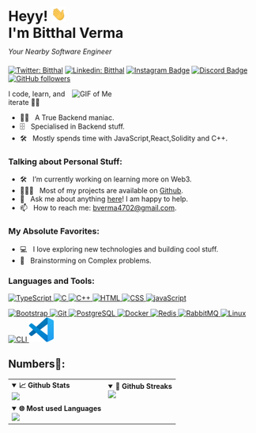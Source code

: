 <!-- Heyy 👋 fellow Copy-Paster! The Star 🌟 button is right there in the top right ↗️. Thanks!!! -->

<h1>
    Heyy!
    <img src="https://raw.githubusercontent.com/ABSphreak/ABSphreak/master/gifs/Hi.gif" width="30px"> <br>
    I'm Bitthal Verma
</h2>
<p>
    <em style="position: relative; bottom: 7px;"> Your Nearby Software Engineer </em>
</p>


[![Twitter: Bitthal](https://img.shields.io/badge/Bitthal_Verma-Twitter-blue?style=flat-square&logo=twitter)](https://twitter.com/verma_bitthal)
[![Linkedin: Bitthal](https://img.shields.io/badge/Bitthal_Verma-LinkedIn-blue?style=flat-square&logo=linkedin)](https://www.linkedin.com/in/bitthal-verma-17383520a/)
[![Instagram Badge](https://img.shields.io/badge/bitthal_47-Instagram-e4405f?style=flat-square&logo=Instagram&logoColor=white)](https://www.instagram.com/bitthal_47/)
[![Discord Badge](https://img.shields.io/badge/Conquestor0352-Discord-7289d9?style=flat-square&logo=discord&logoColor=white)](https://discordapp.com/users/796335290771963905)
<a href="https://github.com/bcoder4702"> ![GitHub followers](https://img.shields.io/github/followers/bcoder4702?label=Follow&style=social)</a>


<!-- ## Nice To See You!&nbsp;![](https://visitor-badge.glitch.me/badge?page_id=OjusWiZard.OjusWiZard&style=flat-square&color=0088cc) +1 -->

<img align="right" alt="GIF of Me" width="375" src="https://github.com/bcoder4702/GIF/blob/main/bitthal_img.gif" />

I code, learn, and iterate 👨‍💻
- 👨‍💻 &nbsp; A True Backend maniac.
- 🗄️ &nbsp; Specialised in Backend stuff.
- 🛠 &nbsp; Mostly spends time with JavaScript,React,Solidity and C++.

### Talking about Personal Stuff:

- 🛠 &nbsp; I’m currently working on learning more on Web3.
- 👨🏻‍💻 &nbsp; Most of my projects are available on [Github](https://github.com/bcoder4702?tab=repositories).
- 💬 &nbsp; Ask me about anything [here](https://www.linkedin.com/in/bitthal-verma-17383520a/)! I am happy to help.
- 📫 &nbsp; How to reach me: bverma4702@gmail.com.

### My Absolute Favorites:

- 💻 &nbsp; I love exploring new technologies and building cool stuff.
- 🧠 &nbsp; Brainstorming on Complex problems.

### Languages and Tools:

<p>
    <a href="https://www.typescriptlang.org/">
        <img height="50" src="https://upload.wikimedia.org/wikipedia/commons/4/4c/Typescript_logo_2020.svg" alt="TypeScript">
    </a>
    <a href="https://en.wikipedia.org/wiki/C_(programming_language)">
        <img height="50" src="https://img.icons8.com/color/50/000000/c-programming.png" alt="C">
    </a>
    <a href="https://www.cplusplus.com/">
        <img height="50" src="https://img.icons8.com/color/50/000000/c-plus-plus-logo.png" alt="C++">
    </a>
    <a href="https://html.com/">
        <img height="50" src="https://img.icons8.com/color/50/000000/html-5--v1.png" alt="HTML">
    </a>
    <a href="https://en.wikipedia.org/wiki/CSS">
        <img height="50" src="https://img.icons8.com/color/50/000000/css3.png" alt="CSS">
    </a>
    <a href="https://www.javascript.com/">
        <img height="50" src="https://img.icons8.com/color/50/000000/javascript--v1.png" alt="javaScript">
    </a>
</p>
<p>
    </a>
    <a href="https://getbootstrap.com/">
        <img height="50" src="https://img.icons8.com/color/50/000000/bootstrap.png" alt="Bootstrap">
    </a>
    <a href="https://git-scm.com/">
        <img height="50" src="https://img.icons8.com/color/50/000000/git.png" alt="Git">
    </a>
    <a href="https://www.postgresql.org/">
        <img height="50" src="https://img.icons8.com/color/50/000000/postgreesql.png" alt="PostgreSQL">
    </a>
    <a href="https://www.docker.com/">
        <img height="50" src="https://img.icons8.com/color/50/000000/docker.png" alt="Docker">
    </a>
    <a href="https://redis.io/">
        <img height="50" src="https://img.icons8.com/color/48/null/redis.png" alt="Redis">
    </a>
    <a href="https://www.rabbitmq.com/">
        <img height="50" src="https://cdn.iconscout.com/icon/free/png-256/rabbitmq-282296.png" alt="RabbitMQ">
    </a>
    <a href="https://www.linux.org/">
        <img height="50" src="https://img.icons8.com/color/50/000000/ubuntu--v1.png" alt="Linux">
    </a>
    <a href="https://www.gnu.org/software/bash/">
        <img height="50" src="https://img.icons8.com/color/50/000000/console.png" alt="CLI">
    </a>
    <a href="https://code.visualstudio.com/">
        <img height="50" src="https://raw.githubusercontent.com/github/explore/80688e429a7d4ef2fca1e82350fe8e3517d3494d/topics/visual-studio-code/visual-studio-code.png" alt="VS-Code">
    </a>
</p>

## Numbers🔢:

<table>
  <tr>
    <td>
     <details open>	
      <summary><b>📈 Github Stats</b></summary>
      <img height="180em" src="https://github-readme-stats.vercel.app/api?username=bcoder4702&theme=dracula&show_icons=true&hide_border=true&&count_private=true&include_all_commits=true" />
      </details>
    </td>
    <td>
     <details open>	
      <summary><b>🎯 Github Streaks</b></summary>
      <img height="180em" src="https://github-readme-streak-stats.herokuapp.com/?user=bcoder4702&&theme=dracula&hide_border=true" />
     </details>
    </td>
   </tr>
    <td>
     <details open>	
      <summary><b>🌐 Most used Languages</b></summary>
      <img height="180em" src="https://github-readme-stats.vercel.app/api/top-langs/?username=bcoder4702&theme=dracula&show_icons=true&hide_border=true&layout=compact&langs_count=8"/>
     </details>
    </td>
